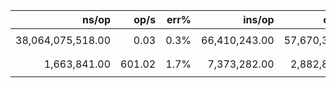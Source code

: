 |               ns/op |                op/s |    err% |          ins/op |          cyc/op |    IPC |         bra/op |   miss% |     total | benchmark
|--------------------:|--------------------:|--------:|----------------:|----------------:|-------:|---------------:|--------:|----------:|:----------
|   38,064,075,518.00 |                0.03 |    0.3% |   66,410,243.00 |   57,670,350.00 |  1.152 |  11,666,943.00 |    1.6% |    423.70 | `Matrix Multiplication`
|        1,663,841.00 |              601.02 |    1.7% |    7,373,282.00 |    2,882,850.00 |  2.558 |   1,373,759.00 |    0.1% |      0.02 | `Matrix Multiplication`
